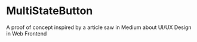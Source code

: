 # MultiStateButton
A proof of concept inspired by a article saw in Medium about UI/UX Design in Web Frontend
